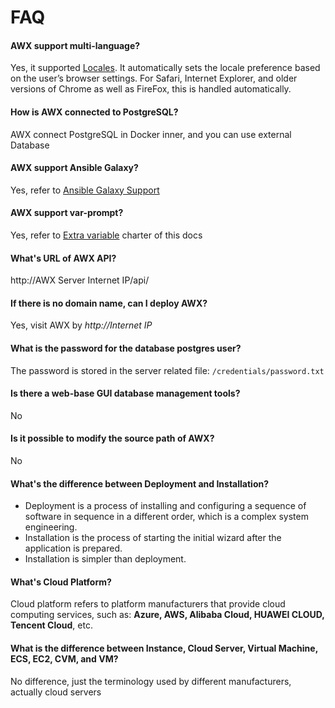 # FAQ

#### AWX support multi-language?

Yes, it supported [Locales](https://docs.ansible.com/ansible-tower/latest/html/release-notes/supported_locales.html). It automatically sets the locale preference based on the user’s browser settings. For Safari, Internet Explorer, and older versions of Chrome as well as FireFox, this is handled automatically.

#### How is AWX connected to PostgreSQL?

AWX connect PostgreSQL in Docker inner, and you can use external Database

#### AWX support Ansible Galaxy?
Yes, refer to [Ansible Galaxy Support](https://docs.ansible.com/ansible-tower/latest/html/userguide/projects.html#ug-galaxy)

#### AWX support **var-prompt**?

Yes, refer to [Extra variable](/solution-more.md#extra-variable) charter of this docs

#### What's URL of AWX API?

http://AWX Server Internet IP/api/

#### If there is no domain name, can I deploy AWX?

Yes, visit AWX by *http://Internet IP*

#### What is the password for the database postgres user?

The password is stored in the server related file: `/credentials/password.txt`

#### Is there a web-base GUI database management tools?

No

#### Is it possible to modify the source path of AWX?

No

#### What's the difference between Deployment and Installation?

- Deployment is a process of installing and configuring a sequence of software in sequence in a different order, which is a complex system engineering.  
- Installation is the process of starting the initial wizard after the application is prepared.  
- Installation is simpler than deployment. 

#### What's Cloud Platform?

Cloud platform refers to platform manufacturers that provide cloud computing services, such as: **Azure, AWS, Alibaba Cloud, HUAWEI CLOUD, Tencent Cloud**, etc.

#### What is the difference between Instance, Cloud Server, Virtual Machine, ECS, EC2, CVM, and VM?

No difference, just the terminology used by different manufacturers, actually cloud servers